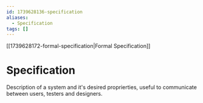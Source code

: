 ```yaml
---
id: 1739628136-specification
aliases:
  - Specification
tags: []
---
```

[[1739628172-formal-specification|Formal Specification]]

# Specification

Description of a system and it's desired proprierties, useful to communicate between users, 
testers and designers. 
